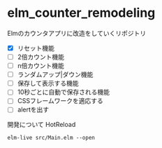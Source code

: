 # elm_counter_remodeling

Elmのカウンタアプリに改造をしていくリポジトリ

- [x] リセット機能
- [ ] 2倍カウント機能
- [ ] n倍カウント機能
- [ ] ランダムアップ|ダウン機能
- [ ] 保存して表示する機能
- [ ] 10秒ごとに自動で保存される機能
- [ ] CSSフレームワークを適応する
- [ ] alertを出す

開発について
HotReload
```
elm-live src/Main.elm --open
```